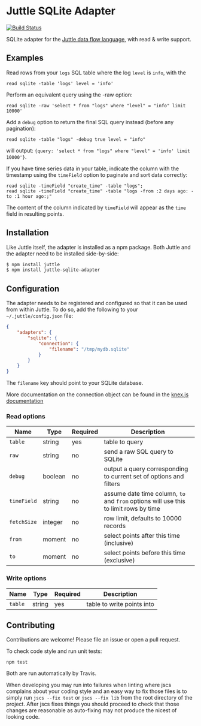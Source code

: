 # Juttle SQLite Adapter

[![Build Status](https://travis-ci.org/juttle/juttle-sqlite-adapter.svg?branch=master)](https://travis-ci.org/juttle/juttle-sqlite-adapter)

SQLite adapter for the [Juttle data flow
language](https://github.com/juttle/juttle), with read & write support.

## Examples

Read rows from your `logs` SQL table where the log `level` is `info`, with the
```juttle
read sqlite -table 'logs' level = 'info'
```

Perform an equivalent query using the -raw option:

```juttle
read sqlite -raw 'select * from "logs" where "level" = "info" limit 10000'
```

Add a `debug` option to return the final SQL query instead (before any pagination):

```juttle
read sqlite -table "logs" -debug true level = "info"
```

will output: `{query: 'select * from "logs" where "level" = 'info' limit 10000'}`.

If you have time series data in your table, indicate the column with the
timestamp using the `timeField` option to paginate and sort data correctly:

```juttle
read sqlite -timeField "create_time" -table "logs";
read sqlite -timeField "create_time" -table "logs -from :2 days ago: -to :1 hour ago:;"
```

The content of the column indicated by `timeField` will appear as the `time`
field in resulting points.

## Installation

Like Juttle itself, the adapter is installed as a npm package. Both Juttle and
the adapter need to be installed side-by-side:

```bash
$ npm install juttle
$ npm install juttle-sqlite-adapter
```

## Configuration

The adapter needs to be registered and configured so that it can be used from
within Juttle. To do so, add the following to your `~/.juttle/config.json` file:

```json
{
    "adapters": {
        "sqlite": {
            "connection": {
                "filename": "/tmp/mydb.sqlite"
            }
        }
    }
}
```

The `filename` key should point to your SQLite database.

More documentation on the connection object can be found in the [knex.js documentation](http://knexjs.org/#Installation-client)

### Read options

Name | Type | Required | Description
-----|------|----------|-------------
`table`   | string | yes | table to query
`raw` | string | no | send a raw SQL query to SQLite
`debug` | boolean | no | output a query corresponding to current set of options and filters
`timeField` | string | no | assume date time column, `to` and `from` options will use this to limit rows by time
`fetchSize` | integer | no | row limit, defaults to 10000 records
`from` | moment | no | select points after this time (inclusive)
`to`   | moment | no | select points before this time (exclusive)

### Write options

Name | Type | Required | Description
-----|------|----------|-------------
`table`   | string | yes | table to write points into

## Contributing

Contributions are welcome! Please file an issue or open a pull request.

To check code style and run unit tests:
```
npm test
```

Both are run automatically by Travis.

When developing you may run into failures when linting where jscs complains
about your coding style and an easy way to fix those files is to simply run
`jscs --fix test` or `jscs --fix lib` from the root directory of the project.
After jscs fixes things you should proceed to check that those changes are
reasonable as auto-fixing may not produce the nicest of looking code.
